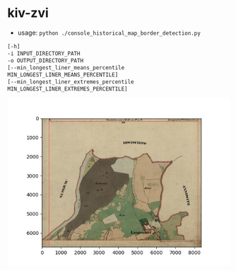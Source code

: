# kiv-zvi

- usage: `python ./console_historical_map_border_detection.py`

```
[-h]
-i INPUT_DIRECTORY_PATH
-o OUTPUT_DIRECTORY_PATH
[--min_longest_liner_means_percentile MIN_LONGEST_LINER_MEANS_PERCENTILE]
[--min_longest_liner_extremes_percentile MIN_LONGEST_LINER_EXTREMES_PERCENTILE]
```

![alt text](sample_result.JPG)